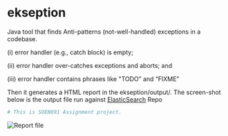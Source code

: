 # ekseption
Java tool that finds Anti-patterns (not-well-handled) exceptions in a codebase.


(i) error handler (e.g., catch block) is empty;

(ii) error handler over-catches exceptions and aborts; and

(iii) error handler contains phrases like "TODO” and “FIXME”


Then it generates a HTML report in the ekseption/output/.
The screen-shot below is the output file run against [ElasticSearch](https://github.com/elastic/elasticsearch) Repo 

```sh
# This is SOEN691 Assignment project. 
```

![Report file](https://www.dropbox.com/s/cz23bujv3lh9jnu/Screenshot%20from%202018-02-25%2018-18-31.png?raw=1)